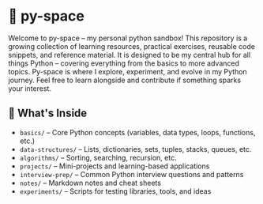 # 🐍 py-space

Welcome to py-space – my personal python sandbox!
This repository is a growing collection of learning resources, practical exercises, reusable code snippets, and reference material. It is designed to be my central hub for all things Python – covering everything from the basics to more advanced topics.
Py-space is where I explore, experiment, and evolve in my Python journey. Feel free to learn alongside and contribute if something sparks your interest.

## 📂 What's Inside

- `basics/` – Core Python concepts (variables, data types, loops, functions, etc.)
- `data-structures/` – Lists, dictionaries, sets, tuples, stacks, queues, etc.
- `algorithms/` – Sorting, searching, recursion, etc.
- `projects/` – Mini-projects and learning-based applications
- `interview-prep/` – Common Python interview questions and patterns
- `notes/` – Markdown notes and cheat sheets
- `experiments/` – Scripts for testing libraries, tools, and ideas
